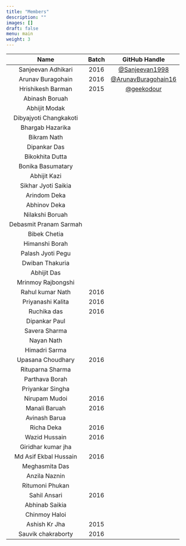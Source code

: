 ```yaml
---
title: "Members"
description: ""
images: []
draft: false
menu: main
weight: 3
---
```

<link rel="stylesheet" type="text/css" media="all" href="table.css" />



|<center>Name</center>|<center>Batch</center>|<center>GitHub Handle</center>|
|:--------:|:---------------:|:------:|
|Sanjeevan Adhikari|2016|<a href="https://github.com/Sanjeevan1998">@Sanjeevan1998|
|Arunav Buragohain|2016|<a href="https://github.com/ArunavBuragohain16">@ArunavBuragohain16|
|Hrishikesh Barman|2015|<a href="https://github.com/geekodour">@geekodour|
|Abinash Boruah|||
|Abhijit Modak|||
|Dibyajyoti Changkakoti|||
|Bhargab Hazarika|||
|Bikram Nath|||
|Dipankar Das|||
|Bikokhita Dutta|||
|Bonika Basumatary|||
|Abhijit Kazi|||
|Sikhar Jyoti Saikia|||
|Arindom Deka|||
|Abhinov Deka|||
|Nilakshi Boruah|||
|Debasmit Pranam Sarmah|||
|Bibek Chetia|||
|Himanshi Borah|||
|Palash Jyoti Pegu|||
|Dwiban Thakuria|||
|Abhijit Das|||
|Mrinmoy Rajbongshi|||
|Rahul kumar  Nath|2016||
|Priyanashi Kalita|2016||
|Ruchika das|2016||
|Dipankar Paul|||
|Savera Sharma|||
|Nayan Nath|||
|Himadri Sarma|||
|Upasana Choudhary|2016||
|Rituparna Sharma|||
|Parthava Borah|||
|Priyankar Singha|||
|Nirupam Mudoi|2016||
|Manali Baruah|2016||
|Avinash Barua|||
|Richa Deka|2016||
|Wazid Hussain|2016||
|Giridhar kumar jha|||
|Md Asif Ekbal Hussain|2016||
|Meghasmita Das|||
|Anzila Naznin|||
|Ritumoni Phukan|||
|Sahil Ansari|2016||
|Abhinab Saikia|||
|Chinmoy Haloi|||
|Ashish Kr Jha|2015||
|Sauvik chakraborty|2016||
